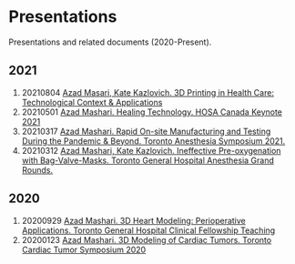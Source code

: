 # Presentations
Presentations and related documents (2020-Present).

## 2021
1. 20210804 [Azad Masari, Kate Kazlovich. 3D Printing in Health Care: Technological Context & Applications](https://docs.google.com/presentation/d/1g0OZW_LrjDNoMWMIkRfpI8iz4Lzlan15A39rr_kximc/edit?usp=sharing)
1. 20210501 [Azad Mashari. Healing Technology. HOSA Canada Keynote 2021](https://docs.google.com/presentation/d/1IPc4RL7uPUPIAHEHypoTuYCm-zffcbZtjaY0V4FMdXw/edit?usp=sharing)
1. 20210317 [Azad Mashari. Rapid On-site Manufacturing and Testing During the Pandemic & Beyond. Toronto Anesthesia Symposium 2021.](https://docs.google.com/presentation/d/1eL3zdVVUl_E4PxyiWpcekjUJxWSq-aaVOjAqDNZJ4dU/edit?usp=sharing)
1. 20210312 [Azad Mashari, Kate Kazlovich. Ineffective Pre-oxygenation with Bag-Valve-Masks. Toronto General Hospital Anesthesia Grand Rounds.](https://docs.google.com/presentation/d/1ZKtNyULiIYRjYsKOS2sHNHFdI2De4ONbGBFkAdA7nCM/edit?usp=sharing)

## 2020
1. 20200929 [Azad Mashari. 3D Heart Modeling: Perioperative Applications. Toronto General Hospital Clinical Fellowship Teaching](https://github.com/tgh-apil/Presentations/tree/main/2020%203D%20Heart%20Modeling)  
1. 20200123 [Azad Mashari. 3D Modeling of Cardiac Tumors.  Toronto Cardiac Tumor Symposium 2020](https://github.com/tgh-apil/Presentations/tree/main/2020%203D%20Modeling%20Cardiac%20Tumors)

